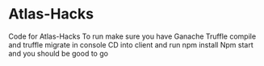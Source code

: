 # Atlas-Hacks
Code for Atlas-Hacks
To run make sure you have Ganache
Truffle compile and truffle migrate in console
CD into client and run npm install
Npm start and you should be good to go
